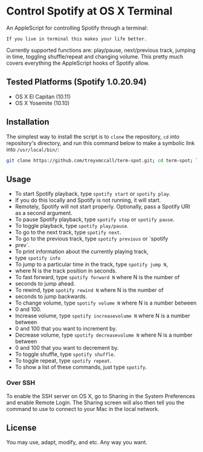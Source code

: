 # Control Spotify at OS X Terminal
An AppleScript for controlling Spotify through a terminal:

```
If you live in terminal this makes your life better.
```

Currently supported functions are: play/pause, next/previous track, jumping in time, toggling shuffle/repeat and changing volume. This pretty much covers everything the AppleScript hooks of Spotify allow.

## Tested Platforms (Spotify 1.0.20.94)
- OS X El Capitan (10.11)
- OS X Yosemite (10.10)

## Installation
The simplest way to install the script is to `clone` the repository, `cd` into repository's directory, and run this command below to make a symbolic link into `/usr/local/bin/`:

```bash
git clone https://github.com/troyxmccall/term-spot.git; cd term-spot; ln -s $(pwd)/spotify.applescript /usr/local/bin/spotify
```

## Usage
- To start Spotify playback, type `spotify start` or `spotify play`.
- If you do this locally and Spotify is not running, it will start.
- Remotely, Spotify will not start properly. Optionally, pass a Spotify URI as a second argument.
- To pause Spotify playback, type `spotify stop` or `spotify pause`.
- To toggle playback, type `spotify play/pause`.
- To go to the next track, type `spotify next`.
- To go to the previous track, type `spotify previous` or `spotify
- prev`.
- To print information about the currently playing track,
- type `spotify info`
- To jump to a particular time in the track, type `spotify jump N`,
- where N is the track position in seconds.
- To fast forward, type `spotify forward N` where N is the number of
- seconds to jump ahead.
- To rewind, type `spotify rewind N` where N is the number of
- seconds to jump backwards.
- To change volume, type `spotify volume N` where N is a number between
- 0 and 100.
- Increase volume, type `spotify increasevolume N` where N is a number between
- 0 and 100 that you want to increment by.
- Decrease volume, type `spotify decreasevolume N` where N is a number between
- 0 and 100 that you want to decrement by.
- To toggle shuffle, type `spotify shuffle`.
- To toggle repeat, type `spotify repeat`.
- To show a list of these commands, just type `spotify`.

### Over SSH
To enable the SSH server on OS X, go to Sharing in the System Preferences and enable Remote Login. The Sharing screen will also then tell you the command to use to connect to your Mac in the local network.

## License
You may use, adapt, modify, and etc. Any way you want.
